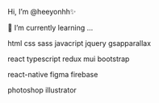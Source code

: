 Hi, I’m @heeyonhh✨

🌱 I’m currently learning ...

html css sass javacript jquery gsapparallax

react typescript redux mui bootstrap

react-native figma firebase

photoshop illustrator
